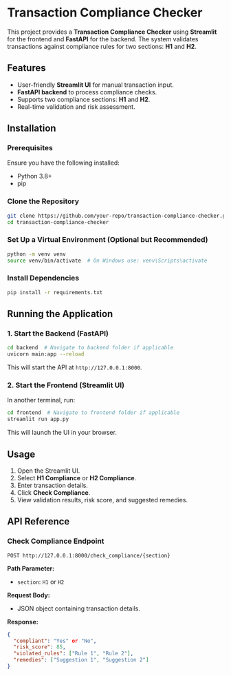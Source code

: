 # Transaction Compliance Checker

This project provides a **Transaction Compliance Checker** using **Streamlit** for the frontend and **FastAPI** for the backend. The system validates transactions against compliance rules for two sections: **H1** and **H2**.

## Features
- User-friendly **Streamlit UI** for manual transaction input.
- **FastAPI backend** to process compliance checks.
- Supports two compliance sections: **H1** and **H2**.
- Real-time validation and risk assessment.

## Installation

### Prerequisites
Ensure you have the following installed:
- Python 3.8+
- pip

### Clone the Repository
```sh
git clone https://github.com/your-repo/transaction-compliance-checker.git
cd transaction-compliance-checker
```

### Set Up a Virtual Environment (Optional but Recommended)
```sh
python -m venv venv
source venv/bin/activate  # On Windows use: venv\Scripts\activate
```

### Install Dependencies
```sh
pip install -r requirements.txt
```

## Running the Application

### 1. Start the Backend (FastAPI)
```sh
cd backend  # Navigate to backend folder if applicable
uvicorn main:app --reload
```
This will start the API at `http://127.0.0.1:8000`.

### 2. Start the Frontend (Streamlit UI)
In another terminal, run:
```sh
cd frontend  # Navigate to frontend folder if applicable
streamlit run app.py
```
This will launch the UI in your browser.

## Usage
1. Open the Streamlit UI.
2. Select **H1 Compliance** or **H2 Compliance**.
3. Enter transaction details.
4. Click **Check Compliance**.
5. View validation results, risk score, and suggested remedies.

## API Reference
### Check Compliance Endpoint
```
POST http://127.0.0.1:8000/check_compliance/{section}
```
**Path Parameter:**
- `section`: `H1` or `H2`

**Request Body:**
- JSON object containing transaction details.

**Response:**
```json
{
  "compliant": "Yes" or "No",
  "risk_score": 85,
  "violated_rules": ["Rule 1", "Rule 2"],
  "remedies": ["Suggestion 1", "Suggestion 2"]
}
```



